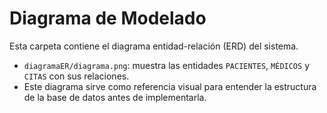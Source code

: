 
# Diagrama de Modelado

Esta carpeta contiene el diagrama entidad-relación (ERD) del sistema.

- `diagramaER/diagrama.png`:   muestra las entidades `PACIENTES`, `MÉDICOS` y `CITAS` con sus relaciones.
- Este diagrama sirve como referencia visual para entender la estructura de la base de datos antes de implementarla.
